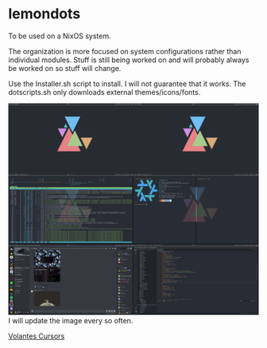 # lemondots </br>
To be used on a NixOS system. </br>

The organization is more focused on system configurations rather than individual modules. Stuff is still being worked on and will probably always be worked on so stuff will change. </br>

Use the Installer.sh script to install. I will not guarantee that it works. The dotscripts.sh only downloads external themes/icons/fonts. </br>

<img src="desktop.png"> </br>
I will update the image every so often. </br>

[Volantes Cursors](https://github.com/varlesh/volantes-cursors) </br>